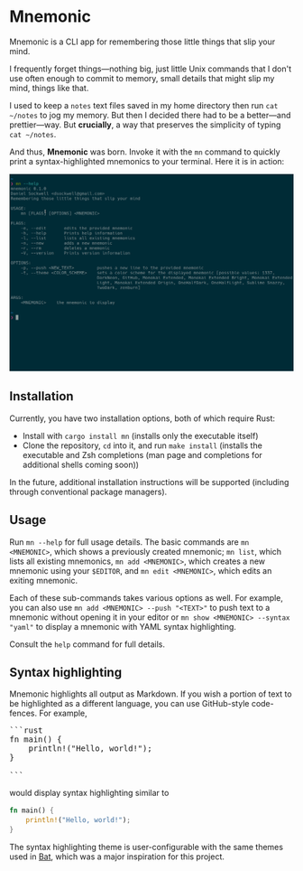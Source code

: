 # Mnemonic

Mnemonic is a CLI app for remembering those little things that slip your mind.

I frequently forget things—nothing big, just little Unix commands that I don't use often enough to commit to memory, small details that might slip my mind, things like that.

I used to keep a `notes` text files saved in my home directory then run `cat ~/notes` to jog my memory.  But then I decided there had to be a better—and prettier—way.  But **crucially**, a way that preserves the simplicity of typing `cat ~/notes`.

And thus, **Mnemonic** was born.  Invoke it with the `mn` command to quickly print a syntax-highlighted mnemonics to your terminal.  Here it is in action:

![Mnemonic in use](./mn.gif)

## Installation 

Currently, you have two installation options, both of which require Rust: 
* Install with `cargo install mn` (installs only the executable itself)
* Clone the repository, `cd` into it, and run `make install` (installs the executable and Zsh completions (man page and completions for additional shells coming soon))

In the future, additional installation instructions will be supported (including through conventional package managers).

<!--
Optionally, clone the git repository and run `sudo make install` to install the `man` page and the Zsh completions.  The git repository also contains generated completions for Bash, Fish, and Elvish; if you use any of those shells, you can install the completions in the appropriate way for your shell.
-->

## Usage
Run `mn --help` for full usage details.  The basic commands are `mn <MNEMONIC>`, which shows a previously created mnemonic; `mn list`, which lists all existing mnemonics, `mn add <MNEMONIC>`, which creates a new mnemonic using your `$EDITOR`, and `mn edit <MNEMONIC>`, which edits an exiting mnemonic.

Each of these sub-commands takes various options as well.  For example, you can also use `mn add <MNEMONIC> --push "<TEXT>"` to push text to a mnemonic without opening it in your editor or `mn show <MNEMONIC> --syntax "yaml"` to display a mnemonic with YAML syntax highlighting.

Consult the `help` command for full details.

## Syntax highlighting
Mnemonic highlights all output as Markdown.  If you wish a portion of text to be highlighted as a different language, you can use GitHub-style code-fences.  For example,

<pre>
```rust
fn main() {
    println!("Hello, world!");
}

```
</pre>

would display syntax highlighting similar to
```rust
fn main() {
    println!("Hello, world!");
}

```

The syntax highlighting theme is user-configurable with the same themes used in [Bat](https://github.com/sharkdp/bat), which was a major inspiration for this project.

